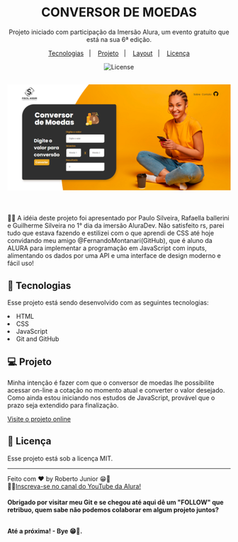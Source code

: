 
<h1 align="center"> CONVERSOR DE MOEDAS </h1>

<p align="center">
Projeto iniciado com participação da Imersão Alura, um evento gratuito que está na sua 6ª edição. <br/>
</p>

<p align="center">
  <a href="#-tecnologias">Tecnologias</a>&nbsp;&nbsp;&nbsp;|&nbsp;&nbsp;&nbsp;
  <a href="#-projeto">Projeto</a>&nbsp;&nbsp;&nbsp;|&nbsp;&nbsp;&nbsp;
  <a href="#-layout">Layout</a>&nbsp;&nbsp;&nbsp;|&nbsp;&nbsp;&nbsp;
  <a href="#memo-licença">Licença</a>
</p>


<p align="center">
  <img alt="License" src="https://img.shields.io/static/v1?label=license&message=MIT&color=49AA26&labelColor=000000">
</p>

<br>

  <div align="center">
    <a target="_blank" href="https://robertojunnior.github.io/imersao-aluradev/">
    <img width="800px" src="./imagens/screenshot1366px.png" alt="projeto">
    </a>
  </div>

<br>
<br>

<br>
🧑‍🚀 A idéia deste projeto foi apresentado por Paulo Silveira, Rafaella ballerini e Guilherme Silveira no 1° dia da imersão AluraDev. Não satisfeito rs, parei tudo que estava fazendo e estilizei com o que aprendi de CSS até hoje convidando meu amigo @FernandoMontanari(GitHub), que é aluno da ALURA para implementar a programação em JavaScript com inputs, alimentando os dados por uma API e uma interface de design moderno e fácil uso!

<br>

## 🚀 Tecnologias

Esse projeto está sendo desenvolvido com as seguintes tecnologias:

<li> HTML
<li> CSS
<li> JavaScript
<li> Git and GitHub

## 💻 Projeto

Minha intenção é fazer com que o conversor de moedas lhe possibilite acessar on-line a cotação no momento atual e converter o valor desejado.
Como ainda estou iniciando nos estudos de JavaScript, provável que o prazo seja extendido para finalização.

[Visite o projeto online](https://robertojunnior.github.io/imersao-aluradev/)


## :memo: Licença

Esse projeto está sob a licença MIT.

---

Feito com ♥ by Roberto Junior 😁:wave: 
<br>🧑‍🚀[Inscreva-se no canal do YouTube da Alura!](https://www.youtube.com/@Alura)

    
<h4> Obrigado por visitar meu Git e se chegou até aqui dê um "FOLLOW" que retribuo, quem sabe não podemos colaborar em algum projeto juntos?
  <br>
  <br>
<p> Até a próxima! - Bye 😁🖖.
